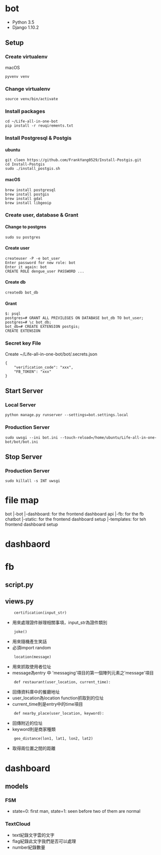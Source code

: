 # bot

* Python 3.5
* Django 1.10.2

## Setup

### Create virtualenv

macOS

    pyvenv venv

### Change virtualenv

	source venv/bin/activate

### Install packages

	cd ~/Life-all-in-one-bot
	pip install -r reuqirements.txt

### Install Postgresql & Postgis

#### ubuntu

    git cloen https://github.com/FrankYang0529/Install-Postgis.git
    cd Install-Postgis
    sudo ./install_postgis.sh

#### macOS

    brew install postgresql
    brew install postgis
    brew install gdal
    brew install libgeoip

### Create user, database & Grant

#### Change to postgres

    sudo su postgres

#### Create user

    createuser -P -e bot_user
    Enter password for new role: bot
    Enter it again: bot
    CREATE ROLE dengue_user PASSWORD ...

#### Create db

    createdb bot_db

#### Grant

    $: psql
    postgres=# GRANT ALL PRIVILEGES ON DATABASE bot_db TO bot_user;
    postgres=# \c bot_db;
    bot_db=# CREATE EXTENSION postgis;
    CREATE EXTENSION

### Secret key File

Create ~/Life-all-in-one-bot/bot/.secrets.json

    {
        "verification_code": "xxx",
        "FB_TOKEN": "xxx"
    }


## Start Server

### Local Server

	python manage.py runserver --settings=bot.settings.local

### Production Server

    sudo uwsgi --ini bot.ini --touch-reload=/home/ubuntu/Life-all-in-one-bot/bot/bot.ini

## Stop Server

### Production Server

    sudo killall -s INT uwsgi

# file map
bot
|-bot
|-dashboard: for the frontend dashboard api
|-fb: for the fb chatbot
|-static: for the frontend dashboard setup
|-templates: for teh frontend dashboard setup

# dashbaord

# fb

## script.py

## views.py

```
	certification(input_str)
```
- 用來處理證件辦理相關事項，input_str為證件類別

```
	joke()
```
- 用來隨機產生笑話
- 必須import random

```
	location(message)
```
- 用來抓取使用者位址
- message為entry 中 'messaging'項目的第一個陣列元素之'message'項目

```
	def restaurant(user_location, current_time):
```
- 回傳資料庫中的餐廳地址
- user_location為location function抓取到的位址
- current_time則是entry中的time項目

```
	def nearby_place(user_location, keyword):
```
- 回傳附近的位址
- keyword則是商家種類

```
	geo_distance(lon1, lat1, lon2, lat2)
```
- 取得兩位置之間的距離

# dashboard
## models
### FSM
- state=0: first man, state=1: seen before two of them are normal
### TextCloud
- text紀錄文字雲的文字
- flag紀錄此文字我們是否可以處理
- number紀錄數量
